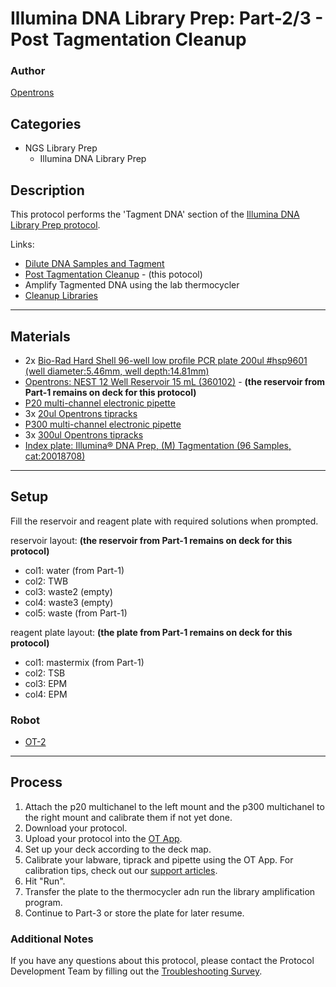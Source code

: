 # Illumina DNA Library Prep: Part-2/3 - Post Tagmentation Cleanup

### Author
[Opentrons](https://opentrons.com/)

## Categories
* NGS Library Prep
	* Illumina DNA Library Prep

## Description
This protocol performs the 'Tagment DNA' section of the [Illumina DNA Library Prep protocol](https://www.illumina.com/products/by-type/sequencing-kits/library-prep-kits/nextera-dna-flex.html).

Links:
* [Dilute DNA Samples and Tagment](../NC_Illumina_DNA_pt1)
* [Post Tagmentation Cleanup](../NC_Illumina_DNA_pt2) - (this potocol)
* Amplify Tagmented DNA using the lab thermocycler
* [Cleanup Libraries](../NC_Illumina_DNA_pt3)

---
## Materials

* 2x [Bio-Rad Hard Shell 96-well low profile PCR plate 200ul #hsp9601 (well diameter:5.46mm, well depth:14.81mm)](bio-rad.com/en-us/sku/hsp9601-hard-shell-96-well-pcr-plates-low-profile-thin-wall-skirted-white-clear?ID=hsp9601)
* [Opentrons: NEST 12 Well Reservoir 15 mL (360102)](https://www.cell-nest.com/page94?_l=en&product_id=102) - **(the reservoir from Part-1 remains on deck for this protocol)**
* [P20 multi-channel electronic pipette](https://shop.opentrons.com/collections/ot-2-pipettes)
* 3x [20ul Opentrons tipracks](https://shop.opentrons.com/collections/opentrons-tips/products/opentrons-10ul-tips)
* [P300 multi-channel electronic pipette](https://shop.opentrons.com/collections/ot-2-pipettes)
* 3x [300ul Opentrons tipracks](https://shop.opentrons.com/collections/opentrons-tips/products/opentrons-300ul-tips)
* [Index plate: Illumina® DNA Prep, (M) Tagmentation (96 Samples, cat:20018708)](https://www.illumina.com/products/by-type/sequencing-kits/library-prep-kits/nextera-dna-flex.html)

---
## Setup

Fill the reservoir and reagent plate with required solutions when prompted.

reservoir layout: **(the reservoir from Part-1 remains on deck for this protocol)**
* col1: water (from Part-1)
* col2: TWB
* col3: waste2 (empty)
* col4: waste3 (empty)
* col5: waste (from Part-1)

reagent plate layout: **(the plate from Part-1 remains on deck for this protocol)**
* col1: mastermix (from Part-1)
* col2: TSB
* col3: EPM
* col4: EPM

### Robot
* [OT-2](https://opentrons.com/ot-2)

---
## Process
1. Attach the p20 multichanel to the left mount and the p300 multichanel to the right mount and calibrate them if not yet done.
2. Download your protocol.
3. Upload your protocol into the [OT App](https://opentrons.com/ot-app).
4. Set up your deck according to the deck map.
5. Calibrate your labware, tiprack and pipette using the OT App. For calibration tips, check out our [support articles](https://support.opentrons.com/en/collections/1559720-guide-for-getting-started-with-the-ot-2).
6. Hit "Run".
7. Transfer the plate to the thermocycler adn run the library amplification program.
8. Continue to Part-3 or store the plate for later resume.

### Additional Notes
If you have any questions about this protocol, please contact the Protocol Development Team by filling out the [Troubleshooting Survey](https://protocol-troubleshooting.paperform.co/).
